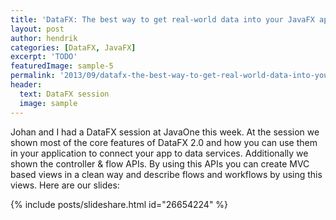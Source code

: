 ```yaml
---
title: 'DataFX: The best way to get real-world data into your JavaFX application'
layout: post
author: hendrik
categories: [DataFX, JavaFX]
excerpt: 'TODO'
featuredImage: sample-5
permalink: '2013/09/datafx-the-best-way-to-get-real-world-data-into-your-javafx-application/'
header:
  text: DataFX session
  image: sample
---
```

Johan and I had a DataFX session at JavaOne this week. At the session we shown most of the core features of DataFX 2.0 and how you can use them in your application to connect your app to data services. Additionally we shown the controller & flow APIs. By using this APIs you can create MVC based views in a clean way and describe flows and workflows by using this views. Here are our slides:

{% include posts/slideshare.html id="26654224" %}
